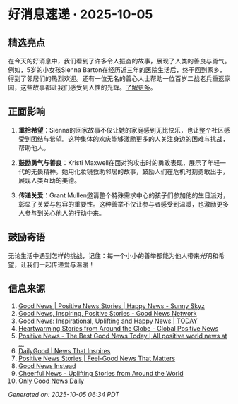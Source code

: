 # 好消息速递 · 2025-10-05

## 精选亮点
在今天的好消息中，我们看到了许多令人振奋的故事，展现了人类的善良与勇气。例如，5岁的小女孩Sienna Barton在经历近三年的医院生活后，终于回到家乡，得到了邻居们的热烈欢迎。还有一位无名的善心人士帮助一位百岁二战老兵重返家园，这些故事都让我们感受到人性的光辉。[了解更多](https://www.sunnyskyz.com/good-news)。

## 正面影响
1. **重拾希望**：Sienna的回家故事不仅让她的家庭感到无比快乐，也让整个社区感受到团结与希望。这种集体的欢庆能够激励更多的人关注身边的困难与挑战，帮助他人。
   
2. **鼓励勇气与善良**：Kristi Maxwell在面对狗攻击时的勇敢表现，展示了年轻一代的无畏精神。她用化妆镜救助邻居的故事，鼓励人们在危机时刻勇敢出手，展现人类互助的美德。

3. **传递关爱**：Grant Mullen邀请整个特殊需求中心的孩子们参加他的生日派对，彰显了关爱与包容的重要性。这种善举不仅让参与者感受到温暖，也激励更多人参与到关心他人的行动中来。

## 鼓励寄语
无论生活中遇到怎样的挑战，记住：每一个小小的善举都能为他人带来光明和希望，让我们一起传递爱与温暖！

## 信息来源
1. [Good News | Positive News Stories | Happy News - Sunny Skyz](https://www.sunnyskyz.com/good-news)
2. [Good News, Inspiring, Positive Stories - Good News Network](https://www.goodnewsnetwork.org/)
3. [Good News: Inspirational, Uplifting and Happy News | TODAY](https://www.today.com/news/good-news)
4. [Heartwarming Stories from Around the Globe - Global Positive News](https://www.globalpositivenewsnetwork.com/heartwarming-stories-from-around-the-globe/)
5. [Positive News - The Best Good News Today | All positive world news at ...](https://positivenewsfoundation.org/)
6. [DailyGood | News That Inspires](https://www.dailygood.org/)
7. [Positive News Stories | Feel-Good News That Matters](https://www.positivenews.press/stories)
8. [Good News Instead](https://www.goodnewsinstead.com/)
9. [Cheerful News - Uplifting Stories from Around the World](https://cheerfulnewsdaily.com/)
10. [Only Good News Daily](https://www.onlygoodnewsdaily.com/)

_Generated on: 2025-10-05 06:34 PDT_
